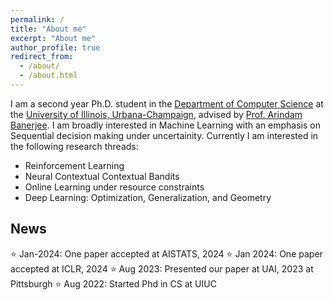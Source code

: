 ```yaml
---
permalink: /
title: "About me"
excerpt: "About me"
author_profile: true
redirect_from: 
  - /about/
  - /about.html
---
```


I am a second year Ph.D. student in the [Department of Computer Science](https://www.cs.illinois.edu) at the [University of Illinois, Urbana-Champaign](https://www.illinois.edu), advised by [Prof. Arindam Banerjee](https://arindam.cs.illinois.edu/). I am broadly interested in Machine Learning with an emphasis on Sequential decision making under uncertainity. Currently I am interested in the following research threads:
- Reinforcement Learning
- Neural Contextual Contextual Bandits
- Online Learning under resource constraints
- Deep Learning: Optimization, Generalization, and Geometry

## News
:star: Jan-2024: One paper accepted at AISTATS, 2024
:star: Jan 2024: One paper accepted at ICLR, 2024
:star: Aug 2023: Presented our paper at UAI, 2023 at Pittsburgh
:star: Aug 2022: Started Phd in CS at UIUC
